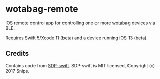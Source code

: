 wotabag-remote
==============

iOS remote control app for controlling one or more [wotabag](https://github.com/pmrowla/wotabag) devices via BLE.

Requires Swift 5/Xcode 11 (beta) and a device running iOS 13 (beta).

Credits
-------

Contains code from [SDP-swift](https://github.com/superlopuh/SDP-swift).
SDP-swift is MIT licensed, Copyright (c) 2017 Snips.
